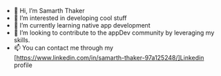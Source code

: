 - 👋 Hi, I’m Samarth Thaker
- 👀 I’m interested in developing cool stuff
- 🌱 I’m currently learning native app development
- 💞️ I’m looking to contribute to the appDev community by leveraging my skills.
- 📫 You can contact me through my [https://www.linkedin.com/in/samarth-thaker-97a125248/]Linkedin profile

<!---
samarth-thaker/samarth-thaker is a ✨ special ✨ repository because its `README.md` (this file) appears on your GitHub profile.
You can click the Preview link to take a look at your changes.
--->
